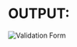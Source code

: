 # OUTPUT:

![Validation Form](https://user-images.githubusercontent.com/77727169/115728817-74878500-a3a2-11eb-8dff-56e7c9fe1c5d.PNG)
